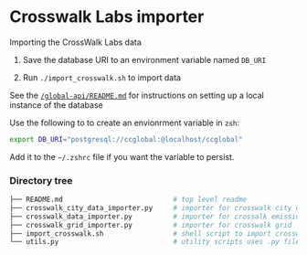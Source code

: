 # Crosswalk Labs  importer

Importing the CrossWalk Labs data

1. Save the database URI to an environment variable named `DB_URI`

2. Run `./import_crosswalk.sh` to import data

See the [`/global-api/README.md`](https://github.com/Open-Earth-Foundation/CityCatalyst/tree/develop/global-api) for instructions on setting up a local instance of the database

Use the following to to create an envionrment variable in `zsh`:

```sh
export DB_URI="postgresql://ccglobal:@localhost/ccglobal"
```

Add it to the `~/.zshrc` file if you want the variable to persist.

### Directory tree

```sh
├── README.md                           # top level readme
├── crosswalk_city_data_importer.py     # importer for crosswalk city data
├── crosswalk_data_importer.py          # importer for crossalk emissions
├── crosswalk_grid_importer.py          # importer for crosswalk grid
├── import_crosswalk.sh                 # shell script to import crosswalk data
└── utils.py                            # utility scripts uses .py files
```